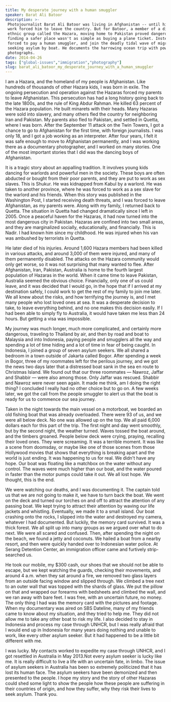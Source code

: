 ```yaml
---
title: My desperate journey with a human smuggler
speaker: Barat Ali Batoor
description: >-
 Photojournalist Barat Ali Batoor was living in Afghanistan -- until his risky
 work forced him to leave the country. But for Batoor, a member of a displaced
 ethnic group called the Hazara, moving home to Pakistan proved dangerous too. And
 finding a safer place wasn't as simple as buying a plane ticket. Instead, he was
 forced to pay a human smuggler, and join the deadly tidal wave of migrants
 seeking asylum by boat. He documents the harrowing ocean trip with powerful
 photographs.
date: 2014-04-26
tags: ["global-issues","immigration","photography"]
slug: barat_ali_batoor_my_desperate_journey_with_a_human_smuggler
---
```


I am a Hazara, and the homeland of my people is Afghanistan. Like hundreds of thousands of
other Hazara kids, I was born in exile. The ongoing persecution and operation against the
Hazaras forced my parents to leave Afghanistan. This persecution has had a long history
going back to the late 1800s, and the rule of King Abdur Rahman. He killed 63 percent of 
the Hazara population. He built minarets with their heads. Many Hazaras were sold into
slavery, and many others fled the country for neighboring Iran and Pakistan. My parents
also fled to Pakistan, and settled in Quetta, where I was born. After the September 11
attack on the Twin Towers, I got a chance to go to Afghanistan for the first time, with
foreign journalists. I was only 18, and I got a job working as an interpreter. After four
years, I felt it was safe enough to move to Afghanistan permanently, and I was working
there as a documentary photographer, and I worked on many stories. One of the most
important stories that I did was the dancing boys of Afghanistan.

It is a tragic story about an appalling tradition. It involves young kids dancing for
warlords and powerful men in the society. These boys are often abducted or bought from
their poor parents, and they are put to work as sex slaves. This is Shukur. He was
kidnapped from Kabul by a warlord. He was taken to another province, where he was forced
to work as a sex slave for the warlord and his friends. When this story was published in
the Washington Post, I started receiving death threats, and I was forced to leave
Afghanistan, as my parents were. Along with my family, I returned back to Quetta. The
situation in Quetta had changed dramatically since I left in 2005. Once a peaceful haven
for the Hazaras, it had now turned into the most dangerous city in Pakistan. Hazaras are
confined into two small areas, and they are marginalized socially, educationally, and
financially. This is Nadir. I had known him since my childhood. He was injured when his
van was ambushed by terrorists in Quetta.

He later died of his injuries. Around 1,600 Hazara members had been killed in various
attacks, and around 3,000 of them were injured, and many of them permanently disabled. The
attacks on the Hazara community would only get worse, so it was not surprising that many
wanted to flee. After Afghanistan, Iran, Pakistan, Australia is home to the fourth largest
population of Hazaras in the world. When it came time to leave Pakistan, Australia seemed
the obvious choice. Financially, only one of us could leave, and it was decided that I
would go, in the hope that if I arrived at my destination safely, I could work to get the
rest of my family to join me later. We all knew about the risks, and how terrifying the
journey is, and I met many people who lost loved ones at sea. It was a desperate decision
to take, to leave everything behind, and no one makes this decision easily. If I had been
able to simply fly to Australia, it would have taken me less than 24 hours. But getting a
visa was impossible.

My journey was much longer, much more complicated, and certainly more dangerous, traveling
to Thailand by air, and then by road and boat to Malaysia and into Indonesia, paying
people and smugglers all the way and spending a lot of time hiding and a lot of time in
fear of being caught. In Indonesia, I joined a group of seven asylum seekers. We all shared
a bedroom in a town outside of Jakarta called Bogor. After spending a week in Bogor, three
of my roommates left for the perilous journey, and we got the news two days later that a
distressed boat sank in the sea en route to Christmas Island. We found out that our three
roommates — Nawroz, Jaffar and Shabbir — were also among those. Only Jaffar was rescued.
Shabbir and Nawroz were never seen again. It made me think, am I doing the right thing? I
concluded I really had no other choice but to go on. A few weeks later, we got the call
from the people smuggler to alert us that the boat is ready for us to commence our sea
journey.

Taken in the night towards the main vessel on a motorboat, we boarded an old fishing boat
that was already overloaded. There were 93 of us, and we were all below deck. No one was
allowed up on the top. We all paid 6,000 dollars each for this part of the trip. The first
night and day went smoothly, but by the second night, the weather turned. Waves tossed the
boat around, and the timbers groaned. People below deck were crying, praying, recalling
their loved ones. They were screaming. It was a terrible moment. It was like a scene from
doomsday, or maybe like one of those scenes from those Hollywood movies that shows that
everything is breaking apart and the world is just ending. It was happening to us for
real. We didn't have any hope. Our boat was floating like a matchbox on the water without
any control. The waves were much higher than our boat, and the water poured in faster than
the motor pumps could take it out. We all lost hope. We thought, this is the
end.

We were watching our deaths, and I was documenting it. The captain told us that we are not
going to make it, we have to turn back the boat. We went on the deck and turned our
torches on and off to attract the attention of any passing boat. We kept trying to attract
their attention by waving our life jackets and whistling. Eventually, we made it to a small
island. Our boat crashing onto the rocks, I slipped into the water and destroyed my
camera, whatever I had documented. But luckily, the memory card survived. It was a thick
forest. We all split up into many groups as we argued over what to do next. We were all
scared and confused. Then, after spending the night on the beach, we found a jetty and
coconuts. We hailed a boat from a nearby resort, and then were quickly handed over to
Indonesian water police. At Serang Detention Center, an immigration officer came and
furtively strip-searched us.

He took our mobile, my $300 cash, our shoes that we should not be able to escape, but we
kept watching the guards, checking their movements, and around 4 a.m. when they sat around
a fire, we removed two glass layers from an outside facing window and slipped through. We
climbed a tree next to an outer wall that was topped with the shards of glass. We put the
pillow on that and wrapped our forearms with bedsheets and climbed the wall, and we ran
away with bare feet. I was free, with an uncertain future, no money. The only thing I had
was the memory card with the pictures and footage. When my documentary was aired on SBS
Dateline, many of my friends came to know about my situation, and they tried to help me.
They did not allow me to take any other boat to risk my life. I also decided to stay in
Indonesia and process my case through UNHCR, but I was really afraid that I would end up
in Indonesia for many years doing nothing and unable to work, like every other asylum
seeker. But it had happened to be a little bit different with me.

I was lucky. My contacts worked to expedite my case through UNHCR, and I got resettled in
Australia in May 2013.Not every asylum seeker is lucky like me. It is really difficult to
live a life with an uncertain fate, in limbo. The issue of asylum seekers in Australia has
been so extremely politicized that it has lost its human face. The asylum seekers have
been demonized and then presented to the people. I hope my story and the story of other
Hazaras could shed some light to show the people how these people are suffering in their
countries of origin, and how they suffer, why they risk their lives to seek asylum. Thank
you.

<!--
ad_duration=3.33
comment_count=19
event="TEDxSydney"
external_start_time=0
has_talk_citation=0
intro_duration=11.82
is_subtitle_required="False"
is_talk_featured="True"
language="en"
language_swap="False"
native_language="en"
number_of_related_talks=6
number_of_speakers=1
number_of_subtitled_videos=28
number_of_tags=3
number_of_talk_download_languages=28
number_of_talk_more_resources=2
number_of_talk_recommendations=0
number_of_talks_take_actions=0
post_ad_duration=0.83
published_timestamp="2015-04-10 15:22:50"
recording_date="2014-04-26"
speaker_description="Photojournalist"
speaker_is_published=1
speaker_name="Barat Ali Batoor"
talk_name="My desperate journey with a human smuggler"
talks_tags=["global-issues","immigration","photography"]
talks_take_action=[]
url_audio="https://download.ted.com/talks/BaratAliBatoor_2014X.mp3?apikey=acme-roadrunner"
url_photo_speaker="https://pe.tedcdn.com/images/ted/3c1be579935f20bac93a316b379763f137ff6cc8_254x191.jpg"
url_photo_talk="https://pe.tedcdn.com/images/ted/f9f08b68e8971ade2d347b3000b6cd2bd448626c_2880x1620.jpg"
url_webpage="https://www.ted.com/talks/barat_ali_batoor_my_desperate_journey_with_a_human_smuggler"
video_type_name="TEDx Talk"
-->